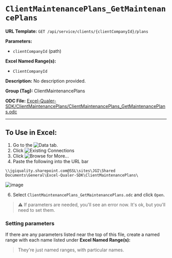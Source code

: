 # `ClientMaintenancePlans_GetMaintenancePlans`

**URL Template:**
`GET /api/service/clients/{clientCompanyId}/plans`

**Parameters:**
- `clientCompanyId` (path)

**Excel Named Range(s):**
- `ClientCompanyId`

**Description:**
No description provided.

**Group (Tag):**
ClientMaintenancePlans

**ODC File:**
[Excel-Qualer-SDK/ClientMaintenancePlans/ClientMaintenancePlans_GetMaintenancePlans.odc](https://github.com/Johnson-Gage-Inspection-Inc/qualer-sdk-odc/blob/main/Excel-Qualer-SDK/ClientMaintenancePlans/ClientMaintenancePlans_GetMaintenancePlans.odc)

---

To Use in Excel:
---

1. Go to the ![`Data`](https://github.com/user-attachments/assets/da437a70-57b3-4c5b-bb01-4910ece19ed1)
 tab.
3. Click ![Existing Connections](https://github.com/user-attachments/assets/a2f1ed67-b2e0-4c23-ac90-68c870e60289)
4. Click ![`Browse for More...`](https://github.com/user-attachments/assets/8e698494-6865-41e7-b6fa-043aea81809a)
5. Paste the following into the URL bar
```
\\jgiquality.sharepoint.com@SSL\sites\JGI\Shared Documents\General\Excel-Qualer-SDK\ClientMaintenancePlans\
```

![image](https://github.com/user-attachments/assets/1e1a8d87-0377-446d-aaf5-d78562991db3)

6. Select `ClientMaintenancePlans_GetMaintenancePlans.odc` and click `Open`.

> ⚠️ If parameters are needed, you'll see an error now. It's ok, but you'll need to set them.

### Setting parameters
If there are any parameters listed near the top of this file, create a named range with each name listed under **Excel Named Range(s):**
> They're just named ranges, with particular names.

